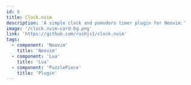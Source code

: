 ```yaml
---
id: 6
title: Clock.nvim 
description: 'A simple clock and pomodoro timer plugin for Neovim.'
image: '/clock.nvim-card-bg.png'
link: 'https://github.com/rushjs1/clock.nvim'
tags: 
  - component: 'Neovim'
    title: 'Neovim'
  - component: 'Lua'
    title: 'Lua'
  - component: 'PuzzlePiece'
    title: 'Plugin' 
---
```

